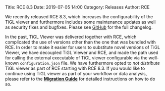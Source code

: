 Title: RCE 8.3
Date: 2019-07-05 14:00
Category: Releases
Author: RCE

We recently released RCE 8.3, which increases the configurability of the TiGL viewer and furthermore includes some maintenance updates as well as security fixes and bugfixes.
Please see [GitHub](https://github.com/rcenvironment/rce/releases) for the full changelog.

In the past, TiGL Viewer was delivered together with RCE, which complicated the use of versions other than the one that was bundled with RCE.
In order to make it easier for users to substitute novel versions of TiGL Viewer, we have decoupled TiGL Viewer and RCE, and made the path used for calling the external executable of TiGL viewer configurable via the well-known `configuration.json` file.
We have furthermore opted to *not distribute* TiGL viewer as part of RCE starting with RCE 8.3.
If you would like to continue using TiGL viewer as part of your workflow or data analysis, please refer to the [**Migration Guide**](pages/documentation/migration-guide.html) for detailed instructions on how to do so.